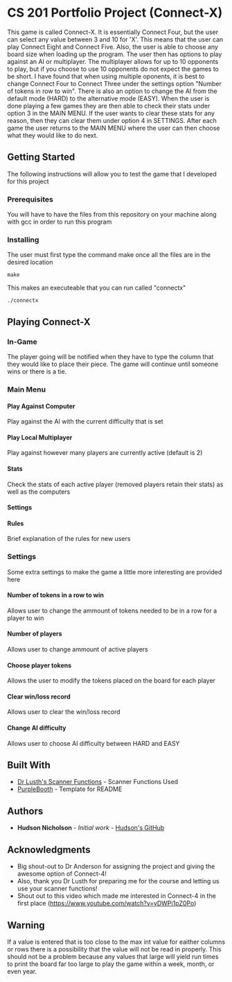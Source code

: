 # CS 201 Portfolio Project (Connect-X)

This game is called Connect-X. It is essentially Connect Four, but the user can select any value between 3 and 10 for 'X'. This means that the user can play Connect Eight and Connect Five. Also, the user is able to choose any board size when loading up the program. The user then has options to play against an AI or multiplayer. The multiplayer allows for up to 10 opponents to play, but if you choose to use 10 opponents do not expect the games to be short. I have found that when using multiple oponents, it is best to change Connect Four to Connect Three under the settings option "Number of tokens in row to win". There is also an option to change the AI from the default mode (HARD) to the alternative mode (EASY). When the user is done playing a few games they are then able to check their stats under option 3 in the MAIN MENU. If the user wants to clear these stats for any reason, then they can clear them under option 4 in SETTINGS. After each game the user returns to the MAIN MENU where the user can then choose what they would like to do next.

## Getting Started

The following instructions will allow you to test the game that I developed for this project

### Prerequisites

You will have to have the files from this repository on your machine along with gcc in order to run this program

### Installing

The user must first type the command make once all the files are in the desired location

```
make
```

This makes an executeable that you can run called "connectx"

```
./connectx
```

## Playing Connect-X

### In-Game

The player going will be notified when they have to type the column that they would like to place their piece. The game will continue until someone wins or there is a tie.

### Main Menu

#### Play Against Computer

Play against the AI with the current difficulty that is set
	
#### Play Local Multiplayer

Play against however many players are currently active (default is 2)

#### Stats

Check the stats of each active player (removed players retain their stats) as well as the computers

#### Settings

#### Rules

Brief explanation of the rules for new users

### Settings

Some extra settings to make the game a little more interesting are provided here

#### Number of tokens in a row to win

Allows user to change the ammount of tokens needed to be in a row for a player to win

#### Number of players

Allows user to change ammount of active players

#### Choose player tokens

Allows the user to modify the tokens placed on the board for each player 

#### Clear win/loss record

Allows user to clear the win/loss record

#### Change AI difficulty

Allows user to choose AI difficulty between HARD and EASY


## Built With

* [Dr Lusth's Scanner Functions](https://troll.cs.ua.edu/ACP-C/scanner.c) - Scanner Functions Used
* [PurpleBooth](https://gist.github.com/PurpleBooth/109311bb0361f32d87a2) - Template for README


## Authors

* **Hudson Nicholson** - *Initial work* - [Hudson's GitHub](https://github.com/hudsonators)


## Acknowledgments

* Big shout-out to Dr Anderson for assigning the project and giving the awesome option of Connect-4!
* Also, thank you Dr Lusth for preparing me for the course and letting us use your scanner functions!
* Shout out to this video which made me interested in Connect-4 in the first place (https://www.youtube.com/watch?v=yDWPi1pZ0Po)

## Warning

If a value is entered that is too close to the max int value for eaither columns or rows
there is a possibility that the value will not be read in properly. This should not be a problem 
because any values that large will yield run times to print the board far too large to play the game
within a week, month, or even year. 

  
